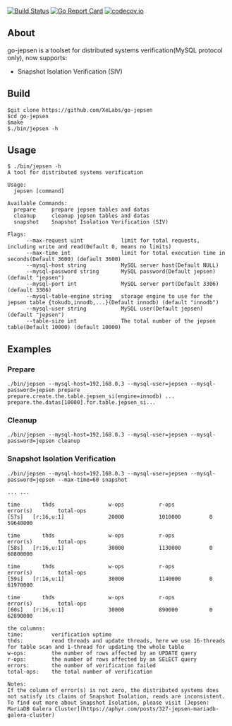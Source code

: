 [![Build Status](https://travis-ci.org/XeLabs/go-jepsen.svg?branch=master)](https://travis-ci.org/XeLabs/go-jepsen) [![Go Report Card](https://goreportcard.com/badge/github.com/XeLabs/go-jepsen)](https://goreportcard.com/report/github.com/XeLabs/go-jepsen) [![codecov.io](https://codecov.io/gh/XeLabs/go-jepsen/graphs/badge.svg)](https://codecov.io/gh/XeLabs/go-jepsen/branch/master)

## About

go-jepsen is a toolset for distributed systems verification(MySQL protocol only), now supports:

* Snapshot Isolation Verification (SIV)

## Build

```
$git clone https://github.com/XeLabs/go-jepsen
$cd go-jepsen
$make
$./bin/jepsen -h
```

## Usage

```
$ ./bin/jepsen -h
A tool for distributed systems verification

Usage:
  jepsen [command]

Available Commands:
  prepare     prepare jepsen tables and datas
  cleanup     cleanup jepsen tables and datas
  snapshot    Snapshot Isolation Verification (SIV)

Flags:
      --max-request uint            limit for total requests, including write and read(Default 0, means no limits)
      --max-time int                limit for total execution time in seconds(Default 3600) (default 3600)
      --mysql-host string           MySQL server host(Default NULL)
      --mysql-password string       MySQL password(Default jepsen) (default "jepsen")
      --mysql-port int              MySQL server port(Default 3306) (default 3306)
      --mysql-table-engine string   storage engine to use for the jepsen table {tokudb,innodb,...}(Default innodb) (default "innodb")
      --mysql-user string           MySQL user(Default jepsen) (default "jepsen")
      --table-size int              The total number of the jepsen table(Default 10000) (default 10000)
```

## Examples

### Prepare

```
./bin/jepsen --mysql-host=192.168.0.3 --mysql-user=jepsen --mysql-password=jepsen prepare
prepare.create.the.table.jepsen_si(engine=innodb) ...
prepare.the.datas[10000].for.table.jepsen_si...
```

### Cleanup
```
./bin/jepsen --mysql-host=192.168.0.3 --mysql-user=jepsen --mysql-password=jepsen cleanup
```

### Snapshot Isolation Verification
```
./bin/jepsen --mysql-host=192.168.0.3 --mysql-user=jepsen --mysql-password=jepsen --max-time=60 snapshot

... ...

time       thds                 w-ops           r-ops           error(s)        total-ops
[57s]   [r:16,u:1]              20000           1010000         0               59640000

time       thds                 w-ops           r-ops           error(s)        total-ops
[58s]   [r:16,u:1]              30000           1130000         0               60800000

time       thds                 w-ops           r-ops           error(s)        total-ops
[59s]   [r:16,u:1]              30000           1140000         0               61970000

time       thds                 w-ops           r-ops           error(s)        total-ops
[60s]   [r:16,u:1]              30000           890000          0               62890000

the columns:
time:         verification uptime
thds:         read threads and update threads, here we use 16-threads for table scan and 1-thread for updating the whole table
w-ops:        the number of rows affected by an UPDATE query
r-ops:        the number of rows affected by an SELECT query
errors:       the number of verification failed
total-ops:    the total number of verification

Notes:
If the column of error(s) is not zero, the distributed systems does not satisfy its claims of Snapshot Isolation, reads are inconsistent.
To find out more about Snapshot Isolation, please visit [Jepsen: MariaDB Galera Cluster](https://aphyr.com/posts/327-jepsen-mariadb-galera-cluster)
```
